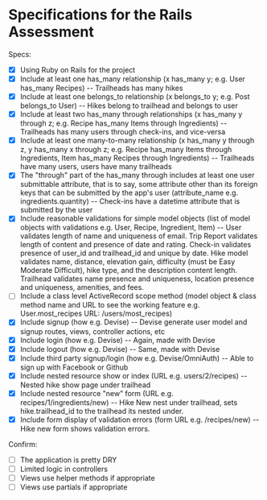 # Specifications for the Rails Assessment

Specs:
- [x] Using Ruby on Rails for the project
- [x] Include at least one has_many relationship (x has_many y; e.g. User has_many Recipes) -- Trailheads has many hikes
- [x] Include at least one belongs_to relationship (x belongs_to y; e.g. Post belongs_to User) -- Hikes belong to trailhead and belongs to user
- [x] Include at least two has_many through relationships (x has_many y through z; e.g. Recipe has_many Items through Ingredients) -- Trailheads has many users through check-ins, and vice-versa
- [x] Include at least one many-to-many relationship (x has_many y through z, y has_many x through z; e.g. Recipe has_many Items through Ingredients, Item has_many Recipes through Ingredients) -- Trailheads have many users, users have many trailheads
- [x] The "through" part of the has_many through includes at least one user submittable attribute, that is to say, some attribute other than its foreign keys that can be submitted by the app's user (attribute_name e.g. ingredients.quantity) -- Check-ins have a datetime attribute that is submitted by the user
- [x] Include reasonable validations for simple model objects (list of model objects with validations e.g. User, Recipe, Ingredient, Item) -- User validates length of name and uniqueness of email. Trip Report validates length of content and presence of date and rating. Check-in validates presence of user_id and trailhead_id and unique by date. Hike model validates name, distance, elevation gain, difficulty (must be Easy Moderate Difficult), hike type, and the description content length. Trailhead validates name presence and uniqueness, location presence and uniqueness, amenities, and fees.
- [ ] Include a class level ActiveRecord scope method (model object & class method name and URL to see the working feature e.g. User.most_recipes URL: /users/most_recipes)
- [x] Include signup (how e.g. Devise) -- Devise generate user model and signup routes, views, controller actions, etc 
- [x] Include login (how e.g. Devise) -- Again, made with Devise
- [x] Include logout (how e.g. Devise) -- Same, made with Devise
- [x] Include third party signup/login (how e.g. Devise/OmniAuth) -- Able to sign up with Facebook or Github
- [x] Include nested resource show or index (URL e.g. users/2/recipes) -- Nested hike show page under trailhead
- [x] Include nested resource "new" form (URL e.g. recipes/1/ingredients/new) -- Hike New nest under trailhead, sets hike.trailhead_id to the trailhead its nested under.
- [x] Include form display of validation errors (form URL e.g. /recipes/new) -- Hike new form shows validation errors.

Confirm:
- [ ] The application is pretty DRY
- [ ] Limited logic in controllers
- [ ] Views use helper methods if appropriate
- [ ] Views use partials if appropriate